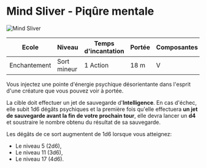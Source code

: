 # Mind Sliver - Piqûre mentale

![Mind Sliver](../_images/MindSliver.png)

|Ecole|Niveau|Temps d'incantation|Portée|Composantes|Durée|
|-|-|-|-|-|-|
|Enchantement|Sort mineur|1 Action|18 m|V|6 secondes|

Vous injectez une pointe d'énergie psychique désorientante dans l'esprit d'une créature que vous pouvez voir à portée. 

La cible doit effectuer un jet de sauvegarde d'**Intelligence**. En cas d'échec, elle subit 1d6 dégâts psychiques et la première fois qu'elle effectuera **un jet de sauvegarde avant la fin de votre prochain tour**, elle devra lancer un **d4** et soustraire le nombre obtenu du résultat de sa sauvegarde.

Les dégâts de ce sort augmentent de 1d6 lorsque vous atteignez:
* Le niveau 5 (2d6),
* Le niveau 11 (3d6),
* Le niveau 17 (4d6).